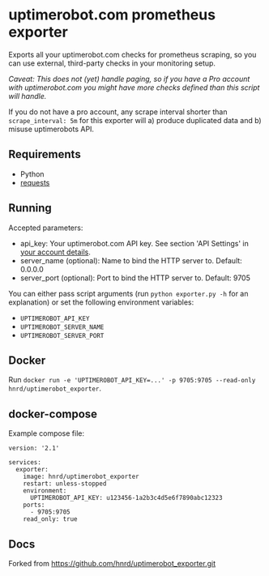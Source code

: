 # uptimerobot.com prometheus exporter

Exports all your uptimerobot.com checks for prometheus scraping,
so you can use external, third-party checks in your monitoring setup.

*Caveat: This does not (yet) handle paging, so if you have a Pro account
with uptimerobot.com you might have more checks defined than this script
will handle.*

If you do not have a pro account, any scrape interval shorter than
`scrape_interval: 5m` for this exporter will a) produce duplicated data
and b) misuse uptimerobots API.

## Requirements

* Python
* [requests](http://www.python-requests.org/en/master/)

## Running

Accepted parameters:

* api_key: Your uptimerobot.com API key. See section 'API Settings' in [your account details](https://uptimerobot.com/dashboard#mySettings).
* server_name (optional): Name to bind the HTTP server to. Default: 0.0.0.0
* server_port (optional): Port to bind the HTTP server to. Default: 9705

You can either pass script arguments (run `python exporter.py -h` for an explanation)
or set the following environment variables:

* `UPTIMEROBOT_API_KEY`
* `UPTIMEROBOT_SERVER_NAME`
* `UPTIMEROBOT_SERVER_PORT`

## Docker

Run `docker run -e 'UPTIMEROBOT_API_KEY=...' -p 9705:9705 --read-only hnrd/uptimerobot_exporter`.

## docker-compose

Example compose file:

    version: '2.1'
    
    services:
      exporter:
        image: hnrd/uptimerobot_exporter
        restart: unless-stopped
        environment:
          UPTIMEROBOT_API_KEY: u123456-1a2b3c4d5e6f7890abc12323
        ports:
          - 9705:9705
        read_only: true


## Docs
Forked from https://github.com/hnrd/uptimerobot_exporter.git

